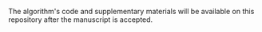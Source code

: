The algorithm's code and supplementary materials will be available on this repository after the manuscript is accepted. 
